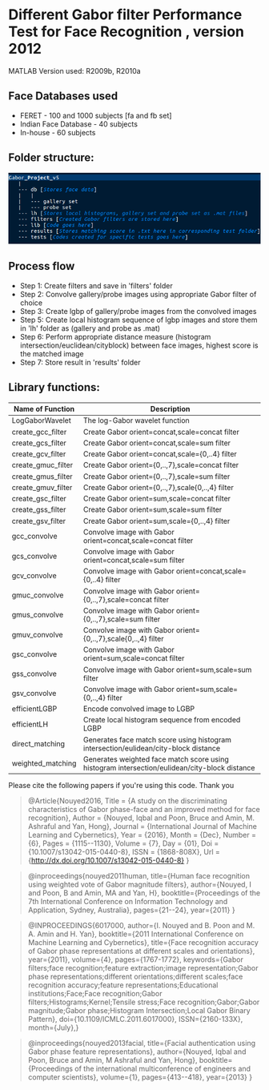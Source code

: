 # Different Gabor filter Performance Test for Face Recognition , version 2012

MATLAB Version used: R2009b, R2010a

## Face Databases used

* FERET - 100 and 1000 subjects [fa and fb set]
* Indian Face Database - 40 subjects
* In-house - 60 subjects

## Folder structure:

![Folder structure](https://raw.githubusercontent.com/iqbalnaved/Gabor_Phase_Project/master/gabor_phase_project.png)


## Process flow

* Step 1: Create filters and save in 'filters' folder
* Step 2: Convolve gallery/probe images using appropriate Gabor filter of choice
* Step 3: Create lgbp of gallery/probe images from the convolved images 
* Step 5: Create local histogram sequence of lgbp images and store them in 'lh' folder as (gallery and probe as .mat)
* Step 6: Perform appropriate distance measure (histogram intersection/euclidean/cityblock) between face images, highest score is the matched image
* Step 7: Store result in 'results' folder

## Library functions:

Name of Function |		Description
---------------- |		-----------
LogGaborWavelet  |			The log-Gabor wavelet function
create_gcc_filter|		Create Gabor orient=concat,scale=concat filter  
create_gcs_filter|		Create Gabor orient=concat,scale=sum filter
create_gcv_filter|		Create Gabor orient=concat,scale={0,..4} filter
create_gmuc_filter|		Create Gabor orient={0,..,7},scale=concat filter
create_gmus_filter|		Create Gabor orient={0,..,7},scale=sum filter
create_gmuv_filter|		Create Gabor orient={0,..,7},scale{0,..,4} filter
create_gsc_filter|		Create Gabor orient=sum,scale=concat filter
create_gss_filter|		Create Gabor orient=sum,scale=sum filter
create_gsv_filter|		Create Gabor orient=sum,scale={0,..,4} filter
gcc_convolve|			Convolve image with Gabor orient=concat,scale=concat filter  
gcs_convolve|			Convolve image with Gabor orient=concat,scale=sum filter
gcv_convolve|			Convolve image with Gabor orient=concat,scale={0,..4} filter
gmuc_convolve|			Convolve image with Gabor orient={0,..,7},scale=concat filter
gmus_convolve|			Convolve image with Gabor orient={0,..,7},scale=sum filter
gmuv_convolve|			Convolve image with Gabor orient={0,..,7},scale{0,..,4} filter
gsc_convolve|			Convolve image with Gabor orient=sum,scale=concat filter
gss_convolve|			Convolve image with Gabor orient=sum,scale=sum filter
gsv_convolve|			Convolve image with Gabor orient=sum,scale={0,..,4} filter
efficientLGBP|			Encode convolved image to LGBP
efficientLH|				Create local histogram sequence from encoded LGBP
direct_matching|			Generates face match score using histogram intersection/eulidean/city-block distance
weighted_matching|		Generates weighted face match score using histogram intersection/eulidean/city-block distance

Please cite the following papers if you're using this code. Thank you

>@Article{Nouyed2016,
  Title                    = {A study on the discriminating characteristics of Gabor phase-face and an improved method for face recognition},
  Author                   = {Nouyed, Iqbal
and Poon, Bruce
and Amin, M. Ashraful
and Yan, Hong},
  Journal                  = {International Journal of Machine Learning and Cybernetics},
  Year                     = {2016},
  Month                    = {Dec},
  Number                   = {6},
  Pages                    = {1115--1130},
  Volume                   = {7},
  Day                      = {01},
  Doi                      = {10.1007/s13042-015-0440-8},
  ISSN                     = {1868-808X},
  Url                      = {http://dx.doi.org/10.1007/s13042-015-0440-8}
}

>@inproceedings{nouyed2011human,
  title={Human face recognition using weighted vote of Gabor magnitude filters},
  author={Nouyed, I and Poon, B and Amin, MA and Yan, H},
  booktitle={Proceedings of the 7th International Conference on Information Technology and Application, Sydney, Australia},
  pages={21--24},
  year={2011}
}

>@INPROCEEDINGS{6017000, 
author={I. Nouyed and B. Poon and M. A. Amin and H. Yan}, 
booktitle={2011 International Conference on Machine Learning and Cybernetics}, 
title={Face recognition accuracy of Gabor phase representations at different scales and orientations}, 
year={2011}, 
volume={4}, 
pages={1767-1772}, 
keywords={Gabor filters;face recognition;feature extraction;image representation;Gabor phase representations;different orientations;different scales;face recognition accuracy;feature representations;Educational institutions;Face;Face recognition;Gabor filters;Histograms;Kernel;Tensile stress;Face recognition;Gabor;Gabor magnitude;Gabor phase;Histogram Intersection;Local Gabor Binary Pattern}, 
doi={10.1109/ICMLC.2011.6017000}, 
ISSN={2160-133X}, 
month={July},}

>@inproceedings{nouyed2013facial,
  title={Facial authentication using Gabor phase feature representations},
  author={Nouyed, Iqbal and Poon, Bruce and Amin, M Ashraful and Yan, Hong},
  booktitle={Proceedings of the international multiconference of engineers and computer scientists},
  volume={1},
  pages={413--418},
  year={2013}
}
